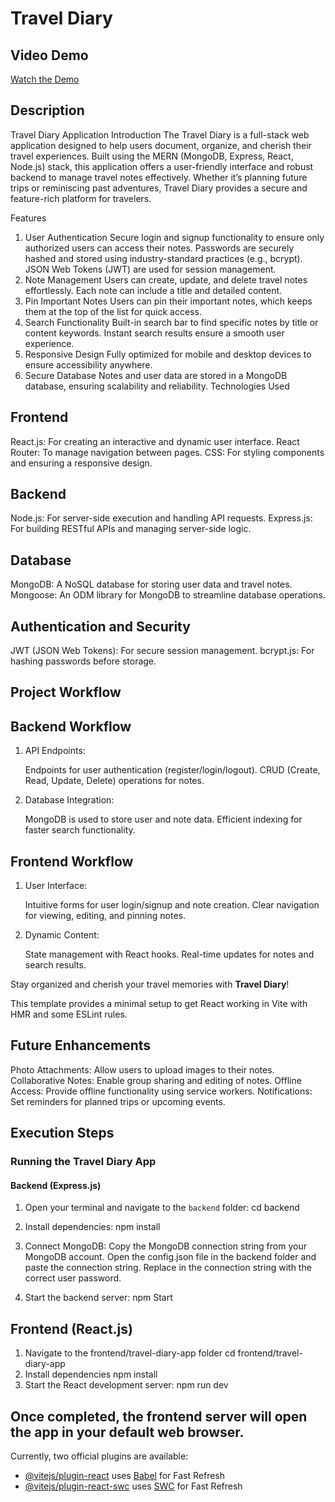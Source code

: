 

 # Travel Diary

## Video Demo
[Watch the Demo](https://youtu.be/zFsoJGLjs1c)

## Description
Travel Diary Application
Introduction
The Travel Diary is a full-stack web application designed to help users document, organize, and cherish their travel experiences. Built using the MERN (MongoDB, Express, React, Node.js) stack, this application offers a user-friendly interface and robust backend to manage travel notes effectively. Whether it’s planning future trips or reminiscing past adventures, Travel Diary provides a secure and feature-rich platform for travelers.

Features
1. User Authentication
   Secure login and signup functionality to ensure only authorized users can access their notes.
   Passwords are securely hashed and stored using industry-standard practices (e.g., bcrypt).
   JSON Web Tokens (JWT) are used for session management.
2. Note Management
   Users can create, update, and delete travel notes effortlessly.
   Each note can include a title and detailed content.
3. Pin Important Notes
   Users can pin their important notes, which keeps them at the top of the list for quick access.
4. Search Functionality
   Built-in search bar to find specific notes by title or content keywords.
   Instant search results ensure a smooth user experience.
5. Responsive Design
   Fully optimized for mobile and desktop devices to ensure accessibility anywhere.
6. Secure Database
   Notes and user data are stored in a MongoDB database, ensuring scalability and reliability.
   Technologies Used
## Frontend
   React.js: For creating an interactive and dynamic user interface.
   React Router: To manage navigation between pages.
   CSS: For styling components and ensuring a responsive design.
## Backend
   Node.js: For server-side execution and handling API requests.
   Express.js: For building RESTful APIs and managing server-side logic.
## Database
   MongoDB: A NoSQL database for storing user data and travel notes.
   Mongoose: An ODM library for MongoDB to streamline database operations.
## Authentication and Security
   JWT (JSON Web Tokens): For secure session management.
   bcrypt.js: For hashing passwords before storage.
## Project Workflow
## Backend Workflow
1. API Endpoints:

   Endpoints for user authentication (register/login/logout).
   CRUD (Create, Read, Update, Delete) operations for notes.
2. Database Integration:

   MongoDB is used to store user and note data.
   Efficient indexing for faster search functionality.
## Frontend Workflow
1. User Interface:

   Intuitive forms for user login/signup and note creation.
   Clear navigation for viewing, editing, and pinning notes.
2. Dynamic Content:

   State management with React hooks.
   Real-time updates for notes and search results.

Stay organized and cherish your travel memories with **Travel Diary**!


This template provides a minimal setup to get React working in Vite with HMR and some ESLint rules.

## Future Enhancements
Photo Attachments: Allow users to upload images to their notes.
Collaborative Notes: Enable group sharing and editing of notes.
Offline Access: Provide offline functionality using service workers.
Notifications: Set reminders for planned trips or upcoming events.

## Execution Steps

### Running the Travel Diary App

#### Backend (Express.js)
1. Open your terminal and navigate to the `backend` folder:
   cd backend
2. Install dependencies:
   npm install

3. Connect MongoDB:
   Copy the MongoDB connection string from your MongoDB account.
   Open the config.json file in the backend folder and paste the connection string.
   Replace <password> in the connection string with the correct user password.

4. Start the backend server:
   npm Start

  ## Frontend (React.js)

1. Navigate to the frontend/travel-diary-app folder
   cd frontend/travel-diary-app
2. Install dependencies
   npm install
3. Start the React development server:
   npm run dev

## Once completed, the frontend server will open the app in your default web browser.




Currently, two official plugins are available:

- [@vitejs/plugin-react](https://github.com/vitejs/vite-plugin-react/blob/main/packages/plugin-react/README.md) uses [Babel](https://babeljs.io/) for Fast Refresh
- [@vitejs/plugin-react-swc](https://github.com/vitejs/vite-plugin-react-swc) uses [SWC](https://swc.rs/) for Fast Refresh
